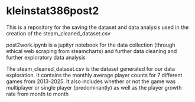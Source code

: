 # kleinstat386post2

This is a repository for the saving the dataset and data analysis used in the creation of the steam_cleaned_dataset.csv

post2work.ipynb is a jupityr notebook for the data collection (through ethical web scraping from steamcharts) and further data cleaning and further exploratory data analysis

The steam_cleaned_dataset.csv is the dataset generated for our data exploration. It contains the monthly average player counts for 7 different games from 2013-2025. It also includes whether or not the game was multiplayer or single player (predominantly) as well as the player growth rate from month to month
